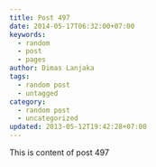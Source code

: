 ```yaml
---
title: Post 497
date: 2014-05-17T06:32:00+07:00
keywords:
  - random
  - post
  - pages
author: Dimas Lanjaka
tags:
  - random post
  - untagged
category:
  - random post
  - uncategorized
updated: 2013-05-12T19:42:28+07:00
---
```

This is content of post 497